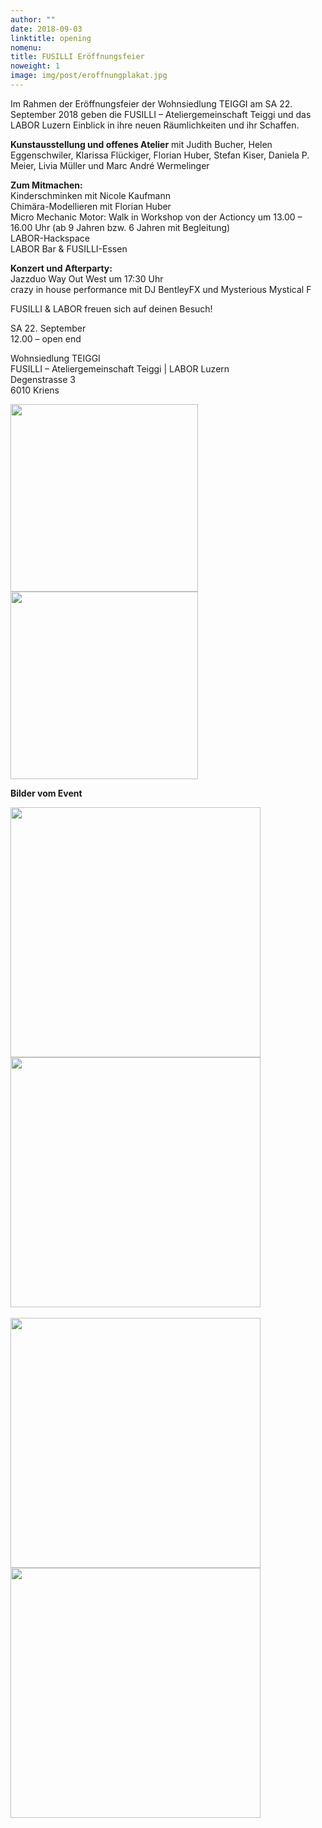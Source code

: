 ```yaml
---
author: ""
date: 2018-09-03
linktitle: opening
nomenu:
title: FUSILLI Eröffnungsfeier 
noweight: 1
image: img/post/eroffnungplakat.jpg
---
```


Im Rahmen der Eröffnungsfeier der Wohnsiedlung TEIGGI am SA 22. September 2018 geben die FUSILLI – Ateliergemeinschaft Teiggi und das LABOR Luzern Einblick in ihre neuen Räumlichkeiten und ihr Schaffen.

<b>Kunstausstellung und offenes Atelier</b> mit Judith Bucher, Helen Eggenschwiler, Klarissa Flückiger, Florian Huber, Stefan Kiser, Daniela P. Meier, Livia Müller und Marc André Wermelinger

<b>Zum Mitmachen:</b><br> 
Kinderschminken mit Nicole Kaufmann<br>
Chimära-Modellieren mit Florian Huber<br>
Micro Mechanic Motor: Walk in Workshop von der Actioncy um 13.00 – 16.00 Uhr (ab 9 Jahren bzw. 6 Jahren mit Begleitung)<br>
LABOR-Hackspace<br>
LABOR Bar & FUSILLI-Essen<br>

<b>Konzert und Afterparty:</b><br>
Jazzduo Way Out West um 17:30 Uhr<br>
crazy in house performance mit DJ BentleyFX und Mysterious Mystical F<br>

FUSILLI & LABOR freuen sich auf deinen Besuch!

SA 22. September<br>
12.00 – open end<br>

Wohnsiedlung TEIGGI<br>
FUSILLI – Ateliergemeinschaft Teiggi | LABOR Luzern<br>
Degenstrasse 3<br>
6010 Kriens<br>

<img src="/img/post/eroffnungflyer.jpg" weight="150" width="300" style="padding-right:80px">     <img src="/img/post/Fusilligif.gif" weight="150" width="300">


<b>Bilder vom Event</b>


<img src="/img/post/workshop.JPG" weight="200" width="400" style="padding-right:15px">   <img src="/img/post/skuptur.jpg" weight="200" width="400"> <br>
<br>
<img src="/img/post/kuche.jpg" weight="200" width="400" style="padding-right:15px">   <img src="/img/post/labor.jpg" weight="200" width="400"> <br>
<br>


